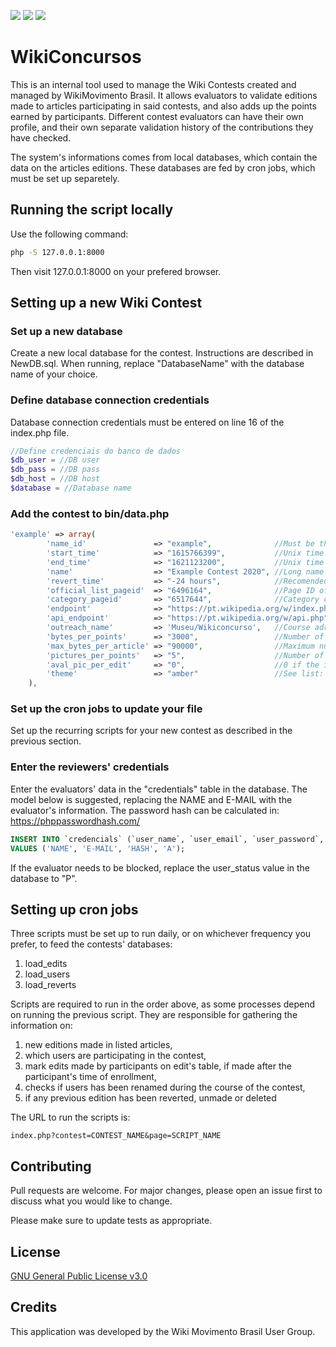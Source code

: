 <img src="https://img.shields.io/github/issues/WikiMovimentoBrasil/wikiconcursos?style=for-the-badge"/> <img src="https://img.shields.io/github/license/WikiMovimentoBrasil/wikiconcursos?style=for-the-badge"/> <img src="https://img.shields.io/github/languages/top/WikiMovimentoBrasil/wikiconcursos?style=for-the-badge"/>
# WikiConcursos

This is an internal tool used to manage the Wiki Contests created and managed by WikiMovimento Brasil. It allows evaluators to validate editions made to articles participating in said contests, and also adds up the points earned by participants. Different contest evaluators can have their own profile, and their own separate validation history of the contributions they have checked.

The system's informations comes from local databases, which contain the data on the articles editions. These databases are fed by cron jobs, which must be set up separetely. 


## Running the script locally
Use the following command:
```bash
php -S 127.0.0.1:8000
```

Then visit 127.0.0.1:8000 on your prefered browser. 

## Setting up a new Wiki Contest

### Set up a new database
Create a new local database for the contest. Instructions are described in NewDB.sql. When running, replace "DatabaseName" with the database name of your choice.

### Define database connection credentials
Database connection credentials must be entered on line 16 of the index.php file.

```php
//Define credenciais do banco de dados
$db_user = //DB user
$db_pass = //DB pass
$db_host = //DB host
$database = //Database name
```

### Add the contest to bin/data.php
```php
'example' => array(
        'name_id'               => "example",              //Must be the same as the array key
        'start_time'            => "1615766399",           //Unix time
        'end_time'              => "1621123200",           //Unix time
        'name'                  => "Example Contest 2020", //Long name of the contest
        'revert_time'           => "-24 hours",            //Recomended, but can be changed
        'official_list_pageid'  => "6496164",              //Page ID of the list of articles
        'category_pageid'       => "6517644",              //Category containing the articles
        'endpoint'              => "https://pt.wikipedia.org/w/index.php",
        'api_endpoint'          => "https://pt.wikipedia.org/w/api.php",
        'outreach_name'         => 'Museu/Wikiconcurso',   //Course adress at outreachdashboard.wmflabs.org
        'bytes_per_points'      => "3000",                 //Number of bytes needed to reach 1 point
        'max_bytes_per_article' => "90000",                //Maximum number of bytes allowed per article, per participant
        'pictures_per_points'   => "5",                    //Number of images needed to reach 1 point
        'aval_pic_per_edit'     => "0",                    //0 if the image count is per article, 1 if it is per edition
        'theme'                 => "amber"                 //See list: https://www.w3schools.com/w3css/w3css_colors.asp
    ),
```

### Set up the cron jobs to update your file
Set up the recurring scripts for your new contest as described in the previous section.

### Enter the reviewers' credentials
Enter the evaluators' data in the "credentials" table in the database. The model below is suggested, replacing the NAME and E-MAIL with the evaluator's information. The password hash can be calculated in: https://phppasswordhash.com/

```sql
INSERT INTO `credencials` (`user_name`, `user_email`, `user_password`, `user_status`) 
VALUES ('NAME', 'E-MAIL', 'HASH', 'A');
```

If the evaluator needs to be blocked, replace the user_status value in the database to "P".

## Setting up cron jobs
Three scripts must be set up to run daily, or on whichever frequency you prefer, to feed the contests' databases:
1. load_edits
2. load_users
3. load_reverts

Scripts are required to run in the order above, as some processes depend on running the previous script. They are responsible for gathering the information on:
1. new editions made in listed articles,
2. which users are participating in the contest,
3. mark edits made by participants on edit's table, if made after the participant's time of enrollment,
4. checks if users has been renamed during the course of the contest,
6. if any previous edition has been reverted, unmade or deleted

The URL to run the scripts is:
```
index.php?contest=CONTEST_NAME&page=SCRIPT_NAME
```

## Contributing
Pull requests are welcome. For major changes, please open an issue first to discuss what you would like to change.

Please make sure to update tests as appropriate.

## License
[GNU General Public License v3.0](https://github.com/WikiMovimentoBrasil/wikimotivos/blob/master/LICENSE)

## Credits
This application was developed by the Wiki Movimento Brasil User Group.
